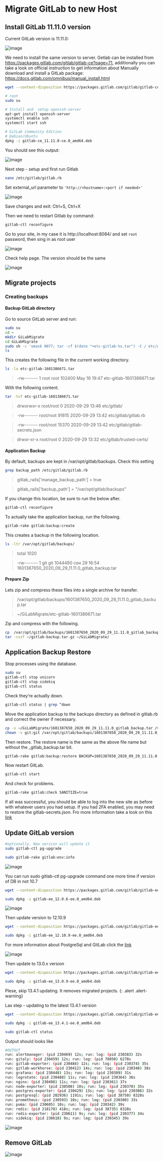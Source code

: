 # Migrate GitLab to new Host

## Install GitLab 11.11.0 version

Current GitLab version is 11.11.0:

![image](./images/GitLabVersion.png)

We need to install the same version to server. Getlab can be installed from https://packages.gitlab.com/gitlab/gitlab-ce?page=71, additionally you  can take a look on official instruction to get information about Manually download and install a GitLab package:
https://docs.gitlab.com/omnibus/manual_install.html

```bash
wget --content-disposition https://packages.gitlab.com/gitlab/gitlab-ce/packages/ubuntu/bionic/gitlab-ce_11.11.0-ce.0_amd64.deb/download.deb

# root
sudo su

# Install and  setup openssh-server
apt-get install openssh-server
systemctl enable ssh
systemctl start ssh

# GitLab Community Edition
# Debian/Ubuntu
dpkg -i gitlab-ce_11.11.0-ce.0_amd64.deb

```

You should see this output:

![image](./images/GitLabInstalled.png)

Next step - setup and first run Gitlab

```bash
nano /etc/gitlab/gitlab.rb
```
Set external_url parameter to `'http://<hostname>:<port if needed>'`

![image](./images/SetExternalUrl.png)

Save changes and exit: Ctrl+S, Ctrl+X

Then we need to restart Gitlab by command:

```bash
gitlab-ctl reconfigure
```

Go to your site, in my case it is  http://localhost:8084/ and set `root` password, then sing in as root user


![image](./images/FirstGitLabOpen.png)


Check help page. The version should be the same

![image](./images/HelpPageVersion.png)

## Migrate projects

### Creating backups

#### Backup GitLab directory

Go to source GitLab server and run:

```bash
sudo su
cd ~
mkdir GiLabMigrate
cd GiLabMigrate
sudo sh -c 'umask 0077; tar -cf $(date "+etc-gitlab-%s.tar") -C / etc/gitlab'
ls
```

This creates the following file in the current working directory.

```bash		
ls -la etc-gitlab-1601386671.tar
```

> -rw------- 1 root root 102400 May 16 19:47 etc-gitlab-1601386671.tar

With the following content.

```bash	
tar -tvf etc-gitlab-1601386671.tar
```


> drwxrwxr-x root/root         0 2020-09-29 13:46 etc/gitlab/

> -rw------- root/root     91815 2020-09-29 13:42 etc/gitlab/gitlab.rb

> -rw------- root/root     15370 2020-09-29 13:42 etc/gitlab/gitlab-secrets.json

> drwxr-xr-x root/root         0 2020-09-29 13:32 etc/gitlab/trusted-certs/


#### Application Backup

By default, backups are kept in /var/opt/gitlab/backups. Check this setting

```bash	
grep backup_path /etc/gitlab/gitlab.rb
```
> gitlab_rails['manage_backup_path'] = true

> gitlab_rails['backup_path'] = "/var/opt/gitlab/backups"


If you change this location, be sure to run the below after.

```bash	
gitlab-ctl reconfigure
```

To actually take the application backup, run the following.

```bash
gitlab-rake gitlab:backup:create
```
This creates a backup in the following location.
	
```bash
ls -ltr /var/opt/gitlab/backups/
```
>total 1020

>-rw------- 1 git git 1044480 сен 29 16:54 1601387650_2020_09_29_11.11.0_gitlab_backup.tar

#### Prepare Zip

Lets zip and compress these files into a single archive for transfer. 
	
> /var/opt/gitlab/backups/1601387650_2020_09_29_11.11.0_gitlab_backup.tar

> ~/GiLabMigrate/etc-gitlab-1601386671.tar

Zip and compress with the following.

```bash
cp 	/var/opt/gitlab/backups/1601387650_2020_09_29_11.11.0_gitlab_backup.tar ~/GiLabMigrate/
tar -cvzf ~/gitlab-backup.tar.gz ~/GiLabMigrate/
```

## Application Backup Restore

Stop processes using the database.


```bash
sudo su	
gitlab-ctl stop unicorn
gitlab-ctl stop sidekiq
gitlab-ctl status
```

Check they’re actually down.

```bash	
gitlab-ctl status | grep ^down
```

Move the application backup to the backups directory as defined in gitlab.rb and correct the owner if necessary.

```bash	
cp -v ~/GiLabMigrate/1601387650_2020_09_29_11.11.0_gitlab_backup.tar /var/opt/gitlab/backups/
chown -v git:git /var/opt/gitlab/backups/1601387650_2020_09_29_11.11.0_gitlab_backup.tar
```

Then restore. The restore name is the same as the above file name but without the _gitlab_backup.tar bit.

```bash		
gitlab-rake gitlab:backup:restore BACKUP=1601387650_2020_09_29_11.11.0
```	

Now restart GitLab.

```bash		
gitlab-ctl start
```

And check for problems.

```bash		
gitlab-rake gitlab:check SANITIZE=true
```

If all was successful, you should be able to log into the new site as before with whatever users you had setup. If you had 2FA enabled, you may need to restore the gitlab-secrets.json. Fro more information take a look on this [link](https://pikedom.com/migrate-gitlab-instance-to-new-host/)

## Update GitLab version 

```bash
#optionally. New version will update it
sudo gitlab-ctl pg-upgrade

sudo gitlab-rake gitlab:env:info
```

![image](./images/UpgradePG.png)

You can run sudo gitlab-ctl pg-upgrade command one more time if version of DB in not 10.7

```bash
wget --content-disposition https://packages.gitlab.com/gitlab/gitlab-ee/packages/ubuntu/bionic/gitlab-ee_12.0.6-ee.0_amd64.deb/download.deb

sudo dpkg -i gitlab-ee_12.0.6-ee.0_amd64.deb 
```

![image](./images/GitLabVers12.0.png)


Then update version to 12.10.9

```bash
wget --content-disposition https://packages.gitlab.com/gitlab/gitlab-ee/packages/ubuntu/bionic/gitlab-ee_12.10.9-ee.0_amd64.deb/download.deb

sudo dpkg -i gitlab-ee_12.10.9-ee.0_amd64.deb 
```

For more information about PostgreSql and GitLab click the [link](https://docs.gitlab.com/omnibus/package-information/postgresql_versions.html) 

![image](./images/GitLabVer12.10.png)

Then update to 13.0.x version
```bash
wget --content-disposition https://packages.gitlab.com/gitlab/gitlab-ee/packages/ubuntu/bionic/gitlab-ee_13.0.9-ee.0_amd64.deb/download.deb

sudo dpkg -i gitlab-ee_13.0.9-ee.0_amd64.deb 
```

Plese, skip 13.4.1 updating. It removes migrated projects.
{: .alert .alert-warning}


Las step - updating to the latest 13.4.1 version



```bash
wget --content-disposition https://packages.gitlab.com/gitlab/gitlab-ee/packages/ubuntu/bionic/gitlab-ee_13.4.1-ee.0_amd64.deb/download.deb

sudo dpkg -i gitlab-ee_13.4.1-ee.0_amd64.deb 

sudo gitlab-ctl status
```
Output should looks like 

```bash
#OUTOUT
run: alertmanager: (pid 230469) 12s; run: log: (pid 230383) 32s
run: gitaly: (pid 230459) 12s; run: log: (pid 78050) 6278s
run: gitlab-exporter: (pid 230484) 12s; run: log: (pid 230374) 35s
run: gitlab-workhorse: (pid 230412) 14s; run: log: (pid 230348) 38s
run: grafana: (pid 230448) 13s; run: log: (pid 230389) 31s
run: logrotate: (pid 230488) 11s; run: log: (pid 230364) 36s
run: nginx: (pid 230498) 11s; run: log: (pid 230361) 37s
run: node-exporter: (pid 230508) 10s; run: log: (pid 230370) 35s
run: postgres-exporter: (pid 230429) 13s; run: log: (pid 230386) 32s
run: postgresql: (pid 202936) 1191s; run: log: (pid 38750) 8328s
run: prometheus: (pid 230593) 10s; run: log: (pid 230380) 33s
run: puma: (pid 230605) 10s; run: log: (pid 230342) 39s
run: redis: (pid 218178) 418s; run: log: (pid 38735) 8328s
run: redis-exporter: (pid 230611) 9s; run: log: (pid 230377) 34s
run: sidekiq: (pid 230618) 9s; run: log: (pid 230345) 39s
```
![image](./images/GitLabVer13.4.png)

## Remove GitLab

![image](./images/RemoveGitLab.png)